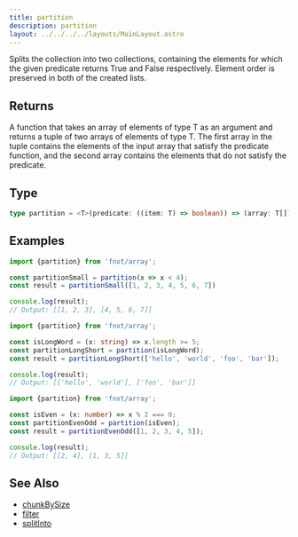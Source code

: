 ```yaml
---
title: partition
description: partition
layout: ../../../../layouts/MainLayout.astro
---
```



Splits the collection into two collections,
containing the elements for which the given predicate
returns True and False respectively.
Element order is preserved in both of the created lists.

## Returns

A function that takes an array of elements of type T as an
argument and returns a tuple of two arrays of elements of
type T. The first array in the tuple contains the
elements of the input array that satisfy the predicate
function, and the second array contains the
elements that do not satisfy the predicate.

## Type

```ts
type partition = <T>(predicate: ((item: T) => boolean)) => (array: T[]) => [T[], T[]]
```

## Examples


```ts
import {partition} from 'fnxt/array';

const partitionSmall = partition(x => x < 4);
const result = partitionSmall([1, 2, 3, 4, 5, 6, 7])

console.log(result);
// Output: [[1, 2, 3], [4, 5, 6, 7]]
```

```ts
import {partition} from 'fnxt/array';

const isLongWord = (x: string) => x.length >= 5;
const partitionLongShort = partition(isLongWord);
const result = partitionLongShort(['hello', 'world', 'foo', 'bar']);

console.log(result);
// Output: [['hello', 'world'], ['foo', 'bar']]
```

```ts
import {partition} from 'fnxt/array';

const isEven = (x: number) => x % 2 === 0;
const partitionEvenOdd = partition(isEven);
const result = partitionEvenOdd([1, 2, 3, 4, 5]);

console.log(result);
// Output: [[2, 4], [1, 3, 5]]
```

## See Also

- [chunkBySize](../chunkBySize)
- [filter](../filter)
- [splitInto](../splitInto)
